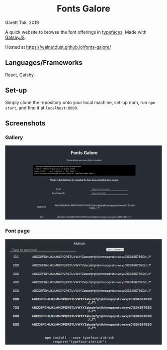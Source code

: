 <h1 align="center">
  Fonts Galore
</h1>

Garett Tok, 2019

A quick website to browse the font offerings in [typefaces](https://github.com/KyleAMathews/typefaces/). Made with [GatsbyJS](https://www.gatsbyjs.org/).

Hosted at https://walnutdust.github.io/fonts-galore/

## Languages/Frameworks
React, Gatsby.

## Set-up

Simply clone the repository onto your local machine, set-up npm, run `npm start`, and find it at `localhost:8000`.

## Screenshots

### Gallery
![Gallery](https://github.com/walnutdust/fonts-galore/blob/master/gallery.png "Gallery")

### Font page
![Font page](https://github.com/walnutdust/fonts-galore/blob/master/fontpage.png "Font Page")
